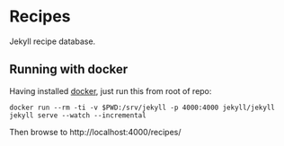 # Recipes
Jekyll recipe database.

## Running with docker
Having installed [docker](https://docker.com), just run this from root of repo:

```
docker run --rm -ti -v $PWD:/srv/jekyll -p 4000:4000 jekyll/jekyll jekyll serve --watch --incremental
```

Then browse to http://localhost:4000/recipes/
